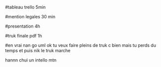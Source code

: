 #tableau trello 5min

#mention legales 30 min

#presentation  4h

#truk finale pdf 1h 

#en vrai nan go uml ok tu veux faire pleins de truk c bien mais tu perds du temps et puis nik le truk marche 

hannn chui un intello mtn
